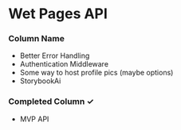 # Wet Pages API

### Column Name

- Better Error Handling
- Authentication Middleware
- Some way to host profile pics (maybe options)
- StorybookAi

### Completed Column ✓

- MVP API
